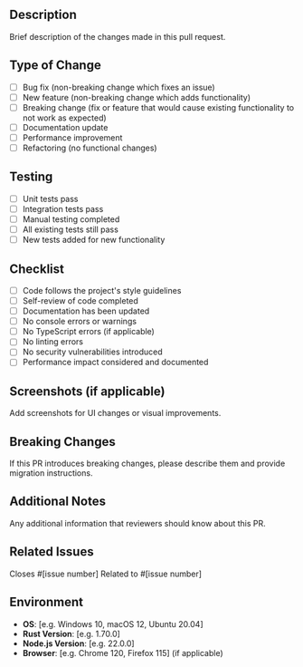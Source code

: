 ## Description
Brief description of the changes made in this pull request.

## Type of Change
- [ ] Bug fix (non-breaking change which fixes an issue)
- [ ] New feature (non-breaking change which adds functionality)
- [ ] Breaking change (fix or feature that would cause existing functionality to not work as expected)
- [ ] Documentation update
- [ ] Performance improvement
- [ ] Refactoring (no functional changes)

## Testing
- [ ] Unit tests pass
- [ ] Integration tests pass
- [ ] Manual testing completed
- [ ] All existing tests still pass
- [ ] New tests added for new functionality

## Checklist
- [ ] Code follows the project's style guidelines
- [ ] Self-review of code completed
- [ ] Documentation has been updated
- [ ] No console errors or warnings
- [ ] No TypeScript errors (if applicable)
- [ ] No linting errors
- [ ] No security vulnerabilities introduced
- [ ] Performance impact considered and documented

## Screenshots (if applicable)
Add screenshots for UI changes or visual improvements.

## Breaking Changes
If this PR introduces breaking changes, please describe them and provide migration instructions.

## Additional Notes
Any additional information that reviewers should know about this PR.

## Related Issues
Closes #[issue number]
Related to #[issue number]

## Environment
- **OS**: [e.g. Windows 10, macOS 12, Ubuntu 20.04]
- **Rust Version**: [e.g. 1.70.0]
- **Node.js Version**: [e.g. 22.0.0]
- **Browser**: [e.g. Chrome 120, Firefox 115] (if applicable) 